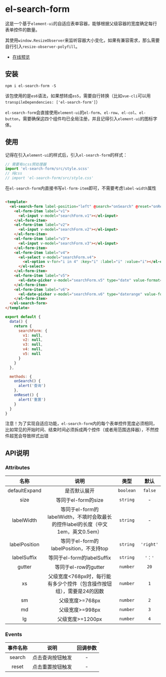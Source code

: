 # el-search-form

这是一个基于`element-ui`的自适应表单容器，能够根据父级容器的宽度确定每行表单控件的数量。

其使用`window.ResizeObserver`来监听容器大小变化，如果有兼容需求，那么需要自行引入`resize-observer-polyfill`。

- [在线预览](https://toesbieya.github.io/el-search-form/example/index.html)

## 安装

```
npm i el-search-form -S
```

该包使用的是`es6`语法，如果想转成`es5`，需要自行转换（比如`vue-cli`可以用`transpileDependencies: ['el-search-form']`）

`el-search-form`会直接使用`element-ui`的`el-form`、`el-row`、`el-col`、`el-button`，需要确保这四个组件均已全局注册，并且记得引入`element-ui`的图标字体。

## 使用

记得在引入`element-ui`的样式后，引入`el-search-form`的样式：
```js
// 需要有scss预处理器
import 'el-search-form/src/style.scss'
// 纯css
// import 'el-search-form/src/style.css'
```

在`el-search-form`内直接书写`el-form-item`即可，不需要考虑`label-width`属性

```html

<template>
  <el-search-form label-position="left" @search="onSearch" @reset="onReset">
    <el-form-item label="v1">
      <el-input v-model="searchForm.v1"></el-input>
    </el-form-item>
    <el-form-item label="v2">
      <el-input v-model="searchForm.v2"></el-input>
    </el-form-item>
    <el-form-item label="v3">
      <el-input v-model="searchForm.v3"></el-input>
    </el-form-item>
    <el-form-item label="v4">
      <el-select v-model="searchForm.v4">
        <el-option v-for="i in 4" :key="i" :label="i" :value="i"></el-option>
      </el-select>
    </el-form-item>
    <el-form-item label="v5">
      <el-date-picker v-model="searchForm.v5" type="date" value-format="yyyy-MM-dd"></el-date-picker>
    </el-form-item>
    <el-form-item label="v6">
      <el-date-picker v-model="searchForm.v6" type="daterange" value-format="yyyy-MM-dd"></el-date-picker>
    </el-form-item>
  </el-search-form>
</template>
```

```js
export default {
  data() {
    return {
      searchForm: {
        v1: null,
        v2: null,
        v3: null,
        v4: null,
        v5: null
      }
    }
  },

  methods: {
    onSearch() {
      alert('查询')
    },
    onReset() {
      alert('重置')
    }
  }
}
```

注意！为了实现自适应功能，`el-search-form`内的每个表单控件宽度必须相同，比如常见的开始时间、结束时间必须拆成两个控件（或者用范围选择器），不然控件超宽会导致样式出错

## API说明

### Attributes

|名称|说明|类型|默认|
|:---:|:---:|:---:|:---:|
|defaultExpand|是否默认展开|`boolean`|`false`|
|size|等同于el-form的size|`string`|-|
|labelWidth|等同于el-form的labelWidth，不填时会取最长的控件label的长度（中文1em，英文0.5em）|`string`|-|
|labelPosition|等同于el-form的labelPosition，不支持top|`string`|`'right'`|
|labelSuffix|等同于el-form的labelSuffix|`string`|`'：'`|
|gutter|等同于el-row的gutter|`number`|`20`|
|xs|父级宽度<768px时，每行能有多少个控件（包含操作按钮组），需要是24的因数|`number`|`1`|
|sm|父级宽度>=768px|`number`|`2`|
|md|父级宽度>=998px|`number`|`3`|
|lg|父级宽度>=1200px|`number`|`4`|


### Events

|事件名称|说明|回调参数|
|:---:|:---:|:---:|
|search|点击查询按钮触发|-|
|reset|点击重置按钮触发|-|
